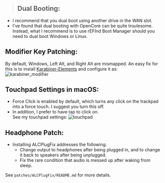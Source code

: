 > ## Dual Booting:
* I recommend that you dual boot using another drive in the WAN slot.
* I've found that dual booting with OpenCore can be quite troulesome. Instead, what I recommend is to use rEFInd Boot Manager should you need to dual boot Windows or Linux.

## Modifier Key Patching:
By default, Windows, Left Alt, and Right Alt are mismapped. An easy fix for this is to install [Karabiner-Elements](https://karabiner-elements.pqrs.org/) and configure it as:  
![karabiner_modifier](https://github.com/tylernguyen/x1c6-hackintosh/blob/master/docs/assets/img/macOS%20Settings/karabiner_modifier.png)

## Touchpad Settings in macOS:
* Force Click is enabled by default, which turns any click on the trackpad into a force touch. I suggest you turn this off.  
* In addition, I prefer to have tap to click on.  
See my touchpad settings:
![touchpad](https://github.com/tylernguyen/x1c6-hackintosh/blob/master/docs/assets/img/macOS%20Settings/touchpad.png)

## Headphone Patch:
* Installing ALCPlugFix addresses the following:  
    * Change output to headphones after being plugged in, and to change it back to speakers after being unplugged.  
    * Fix the rare condition that audio is messed up after waking from sleep.  

See `patches/ALCPlugFix/README.md` for more details.  